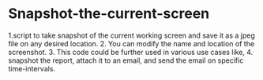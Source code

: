 # Snapshot-the-current-screen
1.script to take snapshot of the current working screen and save it as a jpeg file on any desired location.
2. You can modify the name and location of the screenshot.
3. This code could be further used in various use cases like,
4. snapshot the report, attach it to an email, and send the email on specific time-intervals.

